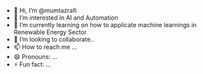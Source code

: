 - 👋 Hi, I’m @mumtazrafi
- 👀 I’m interested in AI and Automation
- 🌱 I’m currently learning on how to applicate machine learnings in Renewable Energy Sector
- 💞️ I’m looking to collaborate..
- 📫 How to reach me ...
- 😄 Pronouns: ...
- ⚡ Fun fact: ...

<!---
mumtazrafi/mumtazrafi is a ✨ special ✨ repository because its `README.md` (this file) appears on your GitHub profile.
You can click the Preview link to take a look at your changes.
--->
